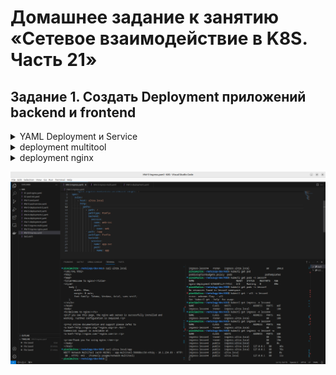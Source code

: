 # Домашнее задание к занятию «Сетевое взаимодействие в K8S. Часть 21»

## Задание 1. Создать Deployment приложений backend и frontend

<details>
<summary>YAML Deployment и Service
</summary>
```task

apiVersion: apps/v1
kind: Deployment
metadata:
  name: nginx-deployment
  namespace: lesson4
  labels:
    app: nginx
spec:
  replicas: 1
  selector:
    matchLabels:
      app: nginx
  template:
    metadata:
      labels:
        app: nginx
    spec:
      containers:
      - name: nginx
        image: nginx:1.19
        ports:
          - name: http-nginx
            containerPort: 80
      - name: init-multi
        image: wbitt/network-multitool:openshift-extra
        ports:
          - name: http-multi
            containerPort: 1180
---
apiVersion: v1
kind: Service
metadata:
  name: deployment-svc
  namespace: lesson3
spec:
  ports:
    - name: http-nginx
      port: 9001
      targetPort: http-nginx
    - name: http-multi
      port: 9002
      targetPort: http-multi
  selector:
    app: nginx
---
apiVersion: v1
kind: Pod
metadata:
  name: ext-multi
  namespace: lesson3
  labels:
    app: multi
spec:
  containers:
  - name: ext-multi
    image: wbitt/network-multitool
    ports:
      - name: ext-multi
        containerPort: 443
```
</details>

![screen](/screen/12-adminkube-05-1.png)

#

## Задание 2. Создать Ingress и обеспечить доступ к приложениям снаружи кластера

<details>
<summary>ingress
</summary>

```task
apiVersion: networking.k8s.io/v1
kind: Ingress
metadata:
  namespace: lesson4
  name: ingress-lesson4
  annotations:
    nginx.ingress.kubernetes.io/rewrite-target: /
spec:
  rules:
    - host: ultra.local
      http:
        paths:
          - path: /
            pathType: Prefix
            backend:
              service:
                name: web-svc
                port:
                  name: web
          - path: /app
            pathType: Prefix
            backend:
              service:
                name: app-svc
                port:
                  name: app
```



</details>

<details>
<summary>deployment multitool
</summary>

```task
apiVersion: apps/v1
kind: Deployment
metadata:
  name: app-multitool
  namespace: lesson4
  labels:
    app: nginx
spec:
  replicas: 3
  selector:
    matchLabels:
      app: app
  template:
    metadata:
      labels:
        app: app
    spec:
      containers:
      - name: multitool
        image: wbitt/network-multitool
---
apiVersion: v1
kind: Service
metadata:
  name: app-svc
  namespace: lesson4
spec:
  ports:
    - name: app
      port: 80
  selector:
    app: app
```
</details>
<details>
<summary>deployment nginx
</summary>

```task
apiVersion: apps/v1
kind: Deployment
metadata:
  name: nginx-deployment
  namespace: lesson4
  labels:
    app: nginx
spec:
  replicas: 3
  selector:
    matchLabels:
      app: web
  template:
    metadata:
      labels:
        app: web
    spec:
      containers:
      - name: nginx
        image: nginx:1.19
---
apiVersion: v1
kind: Service
metadata:
  name: web-svc
  namespace: lesson4
spec:
  ports:
    - name: web
      port: 80
  selector:
    app: web
```
</details>
 
![screen](/screen/12-adminkube-05-2.png)

#